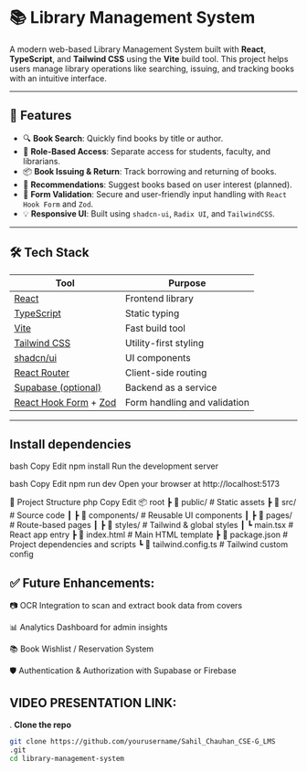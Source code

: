 # 📚 Library Management System

A modern web-based Library Management System built with **React**, **TypeScript**, and **Tailwind CSS** using the **Vite** build tool. This project helps users manage library operations like searching, issuing, and tracking books with an intuitive interface.

---

## 🚀 Features

- 🔍 **Book Search**: Quickly find books by title or author.
- 👤 **Role-Based Access**: Separate access for students, faculty, and librarians.
- 📦 **Book Issuing & Return**: Track borrowing and returning of books.
- 🧠 **Recommendations**: Suggest books based on user interest (planned).
- 📝 **Form Validation**: Secure and user-friendly input handling with `React Hook Form` and `Zod`.
- 💡 **Responsive UI**: Built using `shadcn-ui`, `Radix UI`, and `TailwindCSS`.

---

## 🛠️ Tech Stack

| Tool | Purpose |
|------|---------|
| [React](https://reactjs.org/) | Frontend library |
| [TypeScript](https://www.typescriptlang.org/) | Static typing |
| [Vite](https://vitejs.dev/) | Fast build tool |
| [Tailwind CSS](https://tailwindcss.com/) | Utility-first styling |
| [shadcn/ui](https://ui.shadcn.com/) | UI components |
| [React Router](https://reactrouter.com/) | Client-side routing |
| [Supabase (optional)](https://supabase.com/) | Backend as a service |
| [React Hook Form](https://react-hook-form.com/) + [Zod](https://zod.dev/) | Form handling and validation |

---
## Install dependencies

bash
Copy
Edit
npm install
Run the development server

bash
Copy
Edit
npm run dev
Open your browser at http://localhost:5173

📁 Project Structure
php
Copy
Edit
📦 root
 ┣ 📁 public/               # Static assets
 ┣ 📁 src/                  # Source code
 ┃ ┣ 📁 components/        # Reusable UI components
 ┃ ┣ 📁 pages/             # Route-based pages
 ┃ ┣ 📁 styles/            # Tailwind & global styles
 ┃ ┗ main.tsx             # React app entry
 ┣ 📄 index.html           # Main HTML template
 ┣ 📄 package.json         # Project dependencies and scripts
 ┗ 📄 tailwind.config.ts   # Tailwind custom config


## ✅ Future Enhancements:
📷 OCR Integration to scan and extract book data from covers

📊 Analytics Dashboard for admin insights

📚 Book Wishlist / Reservation System

🛡️ Authentication & Authorization with Supabase or Firebase

## VIDEO PRESENTATION LINK: 


. **Clone the repo**
   ```bash
   git clone https://github.com/yourusername/Sahil_Chauhan_CSE-G_LMS
.git
   cd library-management-system
